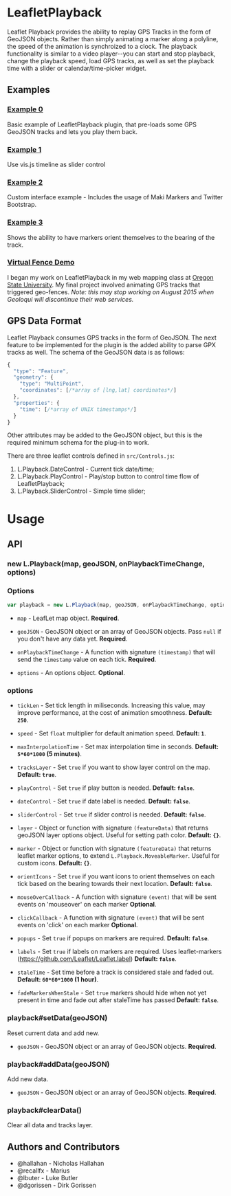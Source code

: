 # LeafletPlayback

Leaflet Playback provides the ability to replay GPS Tracks in the form of GeoJSON objects. Rather than simply animating a marker along a polyline, the speed of the animation is synchroized to a clock. The playback functionality is similar to a video player--you can start and stop playback, change the playback speed, load GPS tracks, as well as set the playback time with a slider or calendar/time-picker widget.

## Examples

### [Example 0](http://leafletplayback.theoutpost.io/examples/example_0.html)

Basic example of LeafletPlayback plugin, that pre-loads some GPS GeoJSON tracks and lets you play them back.

### [Example 1](http://leafletplayback.theoutpost.io/examples/example_1.html)

Use vis.js timeline as slider control

### [Example 2](http://leafletplayback.theoutpost.io/examples/example_2.html)

Custom interface example - Includes the usage of Maki Markers and Twitter Bootstrap.

### [Example 3](http://leafletplayback.theoutpost.io/examples/example_3.html)

Shows the ability to have markers orient themselves to the bearing of the track.

### [Virtual Fence Demo](http://virtualfence.theoutpost.io/)
I began my work on LeafletPlayback in my web mapping class at [Oregon State University](http://cartography.oregonstate.edu/). My final project involved animating GPS tracks that triggered geo-fences. _Note: this may stop working on August 2015 when Geoloqui will discontinue their web services._

## GPS Data Format

Leaflet Playback consumes GPS tracks in the form of GeoJSON. The next feature to be implemented for the plugin is the added ability to parse GPX tracks as well. The schema of the GeoJSON data is as follows:

```javascript
{
  "type": "Feature",
  "geometry": {
    "type": "MultiPoint",
    "coordinates": [/*array of [lng,lat] coordinates*/]
  },
  "properties": {
    "time": [/*array of UNIX timestamps*/]
  }
}
```

Other attributes may be added to the GeoJSON object, but this is the required minimum schema for the plug-in to work.

There are three leaflet controls defined in `src/Controls.js`:

1. L.Playback.DateControl - Current tick date/time;
2. L.Playback.PlayControl -  Play/stop button to control time flow of LeafletPlayback;
3. L.Playback.SliderControl - Simple time slider;

# Usage

## API

### new L.Playback(map, geoJSON, onPlaybackTimeChange, options)

### Options

```javascript
var playback = new L.Playback(map, geoJSON, onPlaybackTimeChange, options);
```

* `map` - LeafLet map object. **Required**.

* `geoJSON` - GeoJSON object or an array of GeoJSON objects. Pass `null` if you don't have any data yet. **Required**.

* `onPlaybackTimeChange` - A function with signature `(timestamp)` that will send the `timestamp` value on each tick. **Required**.

* `options` - An options object. **Optional**.

### options

* `tickLen` - Set tick length in miliseconds. Increasing this value, may improve performance, at the cost of animation smoothness. **Default: `250`**.

* `speed` - Set `float` multiplier for default animation speed. **Default: `1`**.

* `maxInterpolationTime` - Set max interpolation time in seconds. **Default: `5*60*1000` (5 minutes)**.

* `tracksLayer` - Set `true` if you want to show layer control on the map. **Default: `true`**.

* `playControl` - Set `true` if play button is needed. **Default: `false`**.

* `dateControl` - Set `true` if date label is needed. **Default: `false`**.

* `sliderControl` - Set `true` if slider control is needed. **Default: `false`**.

* `layer` - Object or function with signature `(featureData)` that returns geoJSON layer options object. Useful for setting path color. **Default: `{}`**.

* `marker` - Object or function with signature `(featureData)` that returns leaflet marker options, to extend `L.Playback.MoveableMarker`. Useful for custom icons. **Default: `{}`**.

* `orientIcons` - Set `true` if you want icons to orient themselves on each tick based on the bearing towards their next location. **Default: `false`**.

* `mouseOverCallback` - A function with signature `(event)` that will be sent events on 'mouseover' on each marker **Optional**.

* `clickCallback` - A function with signature `(event)` that will be sent events on 'click' on each marker **Optional**.

* `popups` - Set `true` if popups on markers are required. **Default: `false`**.

* `labels` - Set `true` if labels on markers are required. Uses leaflet-markers (https://github.com/Leaflet/Leaflet.label) **Default: `false`**.

* `staleTime` - Set time before a track is considered stale and faded out. **Default: `60*60*1000` (1 hour)**.

* `fadeMarkersWhenStale` - Set `true` markers should hide when not yet present in time and fade out after staleTime has passed **Default: `false`**.

### playback#setData(geoJSON)

Reset current data and add new.

* `geoJSON` - GeoJSON object or an array of GeoJSON objects. **Required**.

### playback#addData(geoJSON)

Add new data.

* `geoJSON` - GeoJSON object or an array of GeoJSON objects. **Required**.

### playback#clearData()

Clear all data and tracks layer.

## Authors and Contributors

* @hallahan - Nicholas Hallahan
* @recallfx - Marius
* @lbuter - Luke Butler
* @dgorissen - Dirk Gorissen
